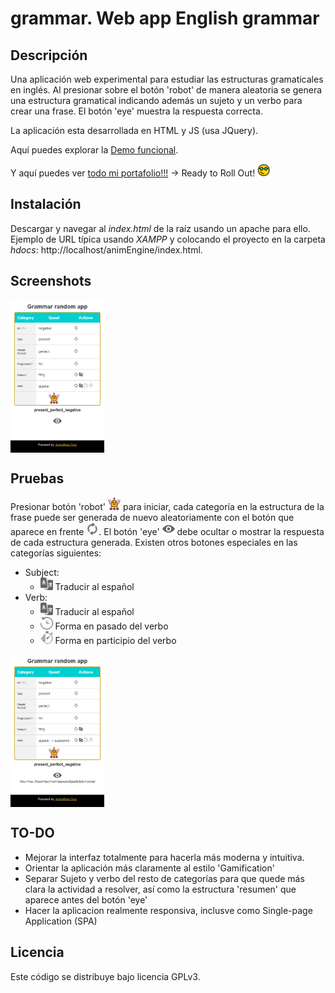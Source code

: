 # grammar. Web app English grammar

## Descripción

Una aplicación web experimental para estudiar las estructuras gramaticales en inglés. Al presionar sobre el botón 'robot' de manera aleatoria se genera una estructura gramatical indicando además un sujeto y un verbo para crear una frase. El botón 'eye' muestra la respuesta correcta. 

La aplicación esta desarrollada en HTML y JS (usa JQuery).

Aquí puedes explorar la [Demo funcional](https://jonnathan-cruz.000webhostapp.com/portfolio/lab/animEngine/index.html).

Y aquí puedes ver [todo mi portafolio!!!](https://jonnathan-cruz.000webhostapp.com) -> Ready to Roll Out! <img src="assets/images/smart-glasses.png" alt="geek" width="20"/>

## Instalación

Descargar y navegar al *index.html* de la raíz usando un apache para ello. Ejemplo de URL típica usando *XAMPP* y colocando el proyecto en la carpeta *hdocs*:
http://localhost/animEngine/index.html.

## Screenshots

<img align="center" src="assets/images/screenshots/screenshot_1.png" alt="drawing" width="150"/>

## Pruebas

Presionar botón 'robot' <img src="assets/images/robot.png" alt="traducir" width="20"/> para iniciar, cada categoría en la estructura de la frase puede ser generada de nuevo aleatoriamente con el botón que aparece en frente <img src="assets/images/refresh.png" alt="traducir" width="20"/>. El botón 'eye' <img src="assets/images/eye.png" alt="traducir" width="20"/> debe ocultar o mostrar la respuesta de cada estructura generada. Existen otros botones especiales en las categorías siguientes:
- Subject:
    - <img src="assets/images/language.png" alt="traducir" width="20"/> Traducir al español
- Verb:
    - <img src="assets/images/language.png" alt="traducir" width="20"/> Traducir al español
    - <img src="assets/images/past.png" alt="past" width="20"/> Forma en pasado del verbo
    - <img src="assets/images/stopwatch.png" alt="participle" width="20"/> Forma en participio del verbo

<img align="center" src="assets/images/screenshots/screenshot_2.png" alt="drawing" width="150"/>

## TO-DO

- Mejorar la interfaz totalmente para hacerla más moderna y intuitiva.
- Orientar la aplicación más claramente al estilo 'Gamification'
- Separar Sujeto y verbo del resto de categorías para que quede más clara la actividad a resolver, así como la estructura 'resumen' que aparece antes del botón 'eye'
- Hacer la aplicacion realmente responsiva, inclusve como Single-page Application (SPA)

## Licencia

Este código se distribuye bajo licencia GPLv3.



